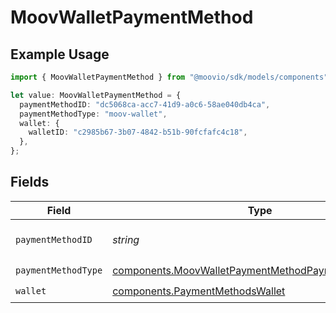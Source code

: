 # MoovWalletPaymentMethod

## Example Usage

```typescript
import { MoovWalletPaymentMethod } from "@moovio/sdk/models/components";

let value: MoovWalletPaymentMethod = {
  paymentMethodID: "dc5068ca-acc7-41d9-a0c6-58ae040db4ca",
  paymentMethodType: "moov-wallet",
  wallet: {
    walletID: "c2985b67-3b07-4842-b51b-90fcfafc4c18",
  },
};
```

## Fields

| Field                                                                                                                      | Type                                                                                                                       | Required                                                                                                                   | Description                                                                                                                |
| -------------------------------------------------------------------------------------------------------------------------- | -------------------------------------------------------------------------------------------------------------------------- | -------------------------------------------------------------------------------------------------------------------------- | -------------------------------------------------------------------------------------------------------------------------- |
| `paymentMethodID`                                                                                                          | *string*                                                                                                                   | :heavy_check_mark:                                                                                                         | ID of the payment method.                                                                                                  |
| `paymentMethodType`                                                                                                        | [components.MoovWalletPaymentMethodPaymentMethodType](../../models/components/moovwalletpaymentmethodpaymentmethodtype.md) | :heavy_check_mark:                                                                                                         | N/A                                                                                                                        |
| `wallet`                                                                                                                   | [components.PaymentMethodsWallet](../../models/components/paymentmethodswallet.md)                                         | :heavy_check_mark:                                                                                                         | N/A                                                                                                                        |